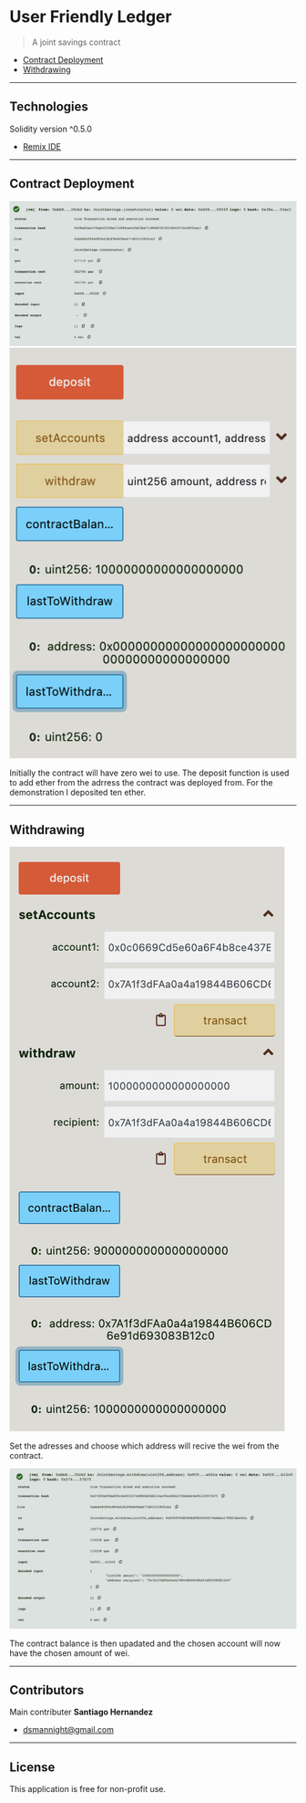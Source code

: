 # User Friendly Ledger

> A joint savings contract
* [Contract Deployment](#contract-deployment)
* [Withdrawing](#withdrawing)

---

## Technologies

Solidity version ^0.5.0 
* [Remix IDE](https://remix-project.org/)

---

## Contract Deployment

![Initial Transaction image](images/InitialTrans.png)
![Initial image](images/Initial.png)

Initially the contract will have zero wei to use. The deposit function is used to add ether from the adrress the contract was deployed from. For the demonstration I deposited ten ether.

---

## Withdrawing

![Withdraw](images/Withdraw.png)

Set the adresses and choose which address will recive the wei from the contract. 

![Transaction Image](images/WithdrawTrans.png)

The contract balance is then upadated and the chosen account will now have the chosen amount of wei.

---

## Contributors

Main contributer **Santiago Hernandez**
- [dsmannight@gmail.com](dsmannight@gmail.com)

---

## License

This application is free for non-profit use.
